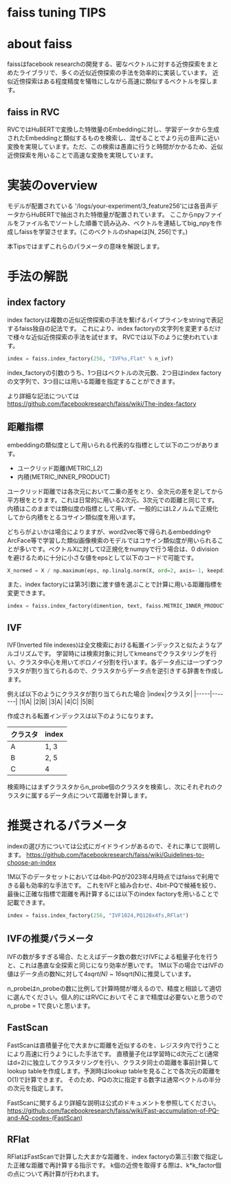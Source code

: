faiss tuning TIPS
==================
# about faiss
faissはfacebook researchの開発する、密なベクトルに対する近傍探索をまとめたライブラリで、多くの近似近傍探索の手法を効率的に実装しています。
近似近傍探索はある程度精度を犠牲にしながら高速に類似するベクトルを探します。

## faiss in RVC
RVCではHuBERTで変換した特徴量のEmbeddingに対し、学習データから生成されたEmbeddingと類似するものを検索し、混ぜることでより元の音声に近い変換を実現しています。ただ、この検索は愚直に行うと時間がかかるため、近似近傍探索を用いることで高速な変換を実現しています。

# 実装のoverview
モデルが配置されている '/logs/your-experiment/3_feature256'には各音声データからHuBERTで抽出された特徴量が配置されています。
ここからnpyファイルをファイル名でソートした順番で読み込み、ベクトルを連結してbig_npyを作成しfaissを学習させます。(このベクトルのshapeは[N, 256]です。)

本Tipsではまずこれらのパラメータの意味を解説します。

# 手法の解説
## index factory
index factoryは複数の近似近傍探索の手法を繋げるパイプラインをstringで表記するfaiss独自の記法です。
これにより、index factoryの文字列を変更するだけで様々な近似近傍探索の手法を試せます。
RVCでは以下のように使われています。

```python
index = faiss.index_factory(256, "IVF%s,Flat" % n_ivf)
```
index_factoryの引数のうち、1つ目はベクトルの次元数、2つ目はindex factoryの文字列で、3つ目には用いる距離を指定することができます。

より詳細な記法については
https://github.com/facebookresearch/faiss/wiki/The-index-factory

## 距離指標
embeddingの類似度として用いられる代表的な指標として以下の二つがあります。

- ユークリッド距離(METRIC_L2)
- 内積(METRIC_INNER_PRODUCT)

ユークリッド距離では各次元において二乗の差をとり、全次元の差を足してから平方根をとります。これは日常的に用いる2次元、3次元での距離と同じです。
内積はこのままでは類似度の指標として用いず、一般的にはL2ノルムで正規化してから内積をとるコサイン類似度を用います。

どちらがよいかは場合によりますが、word2vec等で得られるembeddingやArcFace等で学習した類似画像検索のモデルではコサイン類似度が用いられることが多いです。ベクトルXに対してl2正規化をnumpyで行う場合は、0 divisionを避けるために十分に小さな値をepsとして以下のコードで可能です。

```python
X_normed = X / np.maximum(eps, np.linalg.norm(X, ord=2, axis=-1, keepdims=True))
```

また、index factoryには第3引数に渡す値を選ぶことで計算に用いる距離指標を変更できます。

```python
index = faiss.index_factory(dimention, text, faiss.METRIC_INNER_PRODUCT)
```

## IVF
IVF(Inverted file indexes)は全文検索における転置インデックスと似たようなアルゴリズムです。
学習時には検索対象に対してkmeansでクラスタリングを行い、クラスタ中心を用いてボロノイ分割を行います。各データ点には一つずつクラスタが割り当てられるので、クラスタからデータ点を逆引きする辞書を作成します。

例えば以下のようにクラスタが割り当てられた場合
|index|クラスタ|
|-----|-------|
|1|A|
|2|B|
|3|A|
|4|C|
|5|B|

作成される転置インデックスは以下のようになります。

|クラスタ|index|
|-------|-----|
|A|1, 3|
|B|2, 5|
|C|4|

検索時にはまずクラスタからn_probe個のクラスタを検索し、次にそれぞれのクラスタに属するデータ点について距離を計算します。

# 推奨されるパラメータ
indexの選び方については公式にガイドラインがあるので、それに準じて説明します。
https://github.com/facebookresearch/faiss/wiki/Guidelines-to-choose-an-index

1M以下のデータセットにおいては4bit-PQが2023年4月時点ではfaissで利用できる最も効率的な手法です。
これをIVFと組み合わせ、4bit-PQで候補を絞り、最後に正確な指標で距離を再計算するには以下のindex factoryを用いることで記載できます。

```python
index = faiss.index_factory(256, "IVF1024,PQ128x4fs,RFlat")
```

## IVFの推奨パラメータ
IVFの数が多すぎる場合、たとえばデータ数の数だけIVFによる粗量子化を行うと、これは愚直な全探索と同じになり効率が悪いです。
1M以下の場合ではIVFの値はデータ点の数Nに対して4*sqrt(N) ~ 16*sqrt(N)に推奨しています。

n_probeはn_probeの数に比例して計算時間が増えるので、精度と相談して適切に選んでください。個人的にはRVCにおいてそこまで精度は必要ないと思うのでn_probe = 1で良いと思います。

## FastScan
FastScanは直積量子化で大まかに距離を近似するのを、レジスタ内で行うことにより高速に行うようにした手法です。
直積量子化は学習時にd次元ごと(通常はd=2)に独立してクラスタリングを行い、クラスタ同士の距離を事前計算してlookup tableを作成します。予測時はlookup tableを見ることで各次元の距離をO(1)で計算できます。
そのため、PQの次に指定する数字は通常ベクトルの半分の次元を指定します。

FastScanに関するより詳細な説明は公式のドキュメントを参照してください。
https://github.com/facebookresearch/faiss/wiki/Fast-accumulation-of-PQ-and-AQ-codes-(FastScan)

## RFlat
RFlatはFastScanで計算した大まかな距離を、index factoryの第三引数で指定した正確な距離で再計算する指示です。
k個の近傍を取得する際は、k*k_factor個の点について再計算が行われます。
